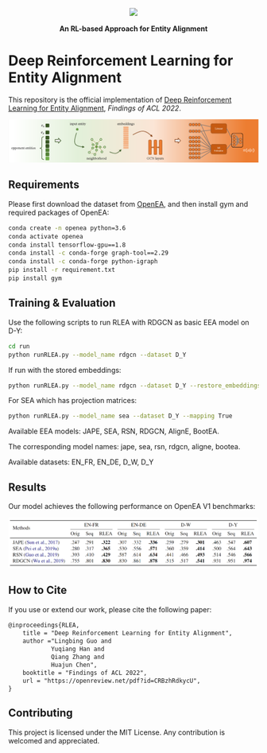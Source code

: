 <p align="center">
    <img src="https://raw.githubusercontent.com/zjunlp/openue/master/docs/images/logo_zju_klab.png" width="400"/>
</p>
<p align="center">
    <strong>An RL-based Approach for Entity Alignment</strong>
</p>

# Deep Reinforcement Learning for Entity Alignment


This repository is the official implementation of [Deep Reinforcement Learning for Entity Alignment](https://openreview.net/pdf?id=CRBzhRdkycU), *Findings of ACL 2022*. 

<p align="left">
    <img src="agent.png" width="800"/>
</p>



## Requirements

Please first download the dataset from [OpenEA](https://github.com/nju-websoft/OpenEA), and then install gym and required packages of OpenEA:

```bash
conda create -n openea python=3.6
conda activate openea
conda install tensorflow-gpu==1.8
conda install -c conda-forge graph-tool==2.29
conda install -c conda-forge python-igraph
pip install -r requirement.txt
pip install gym
```

## Training & Evaluation

Use the following scripts to run RLEA with RDGCN as basic EEA model on D-Y:

```bash
cd run
python runRLEA.py --model_name rdgcn --dataset D_Y
```

If run with the stored embeddings:

```bash
python runRLEA.py --model_name rdgcn --dataset D_Y --restore_embeddings True
```

For SEA which has projection matrices:

```bash
python runRLEA.py --model_name sea --dataset D_Y --mapping True
```

Available EEA models: JAPE, SEA, RSN, RDGCN, AlignE, BootEA. 

The corresponding model names: jape, sea, rsn, rdgcn, aligne, bootea.

Available datasets: EN_FR, EN_DE, D_W, D_Y

## Results

Our model achieves the following performance on OpenEA V1 benchmarks:

<p align="left">
    <img src="RLEA_results.png" width="800"/>
</p>


## How to Cite

If you use or extend our work, please cite the following paper:

```
@inproceedings{RLEA,
    title = "Deep Reinforcement Learning for Entity Alignment",
    author ="Lingbing Guo and
            Yuqiang Han and
            Qiang Zhang and
            Huajun Chen",
    booktitle = "Findings of ACL 2022",
    url = "https://openreview.net/pdf?id=CRBzhRdkycU",
}
```


## Contributing

This project is licensed under the MIT License. Any contribution is welcomed and appreciated.
